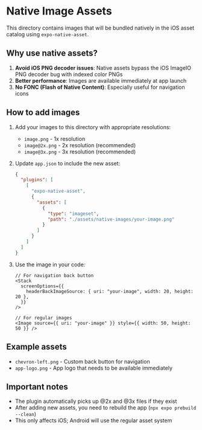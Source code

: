 # Native Image Assets

This directory contains images that will be bundled natively in the iOS asset catalog using `expo-native-asset`.

## Why use native assets?

1. **Avoid iOS PNG decoder issues**: Native assets bypass the iOS ImageIO PNG decoder bug with indexed color PNGs
2. **Better performance**: Images are available immediately at app launch
3. **No FONC (Flash of Native Content)**: Especially useful for navigation icons

## How to add images

1. Add your images to this directory with appropriate resolutions:
   - `image.png` - 1x resolution
   - `image@2x.png` - 2x resolution (recommended)
   - `image@3x.png` - 3x resolution (recommended)

2. Update `app.json` to include the new asset:
   ```json
   {
     "plugins": [
       [
         "expo-native-asset",
         {
           "assets": [
             {
               "type": "imageset",
               "path": "./assets/native-images/your-image.png"
             }
           ]
         }
       ]
     ]
   }
   ```

3. Use the image in your code:
   ```tsx
   // For navigation back button
   <Stack
     screenOptions={{
       headerBackImageSource: { uri: "your-image", width: 20, height: 20 },
     }}
   />
   
   // For regular images
   <Image source={{ uri: "your-image" }} style={{ width: 50, height: 50 }} />
   ```

## Example assets

- `chevron-left.png` - Custom back button for navigation
- `app-logo.png` - App logo that needs to be available immediately

## Important notes

- The plugin automatically picks up @2x and @3x files if they exist
- After adding new assets, you need to rebuild the app (`npx expo prebuild --clean`)
- This only affects iOS; Android will use the regular asset system 